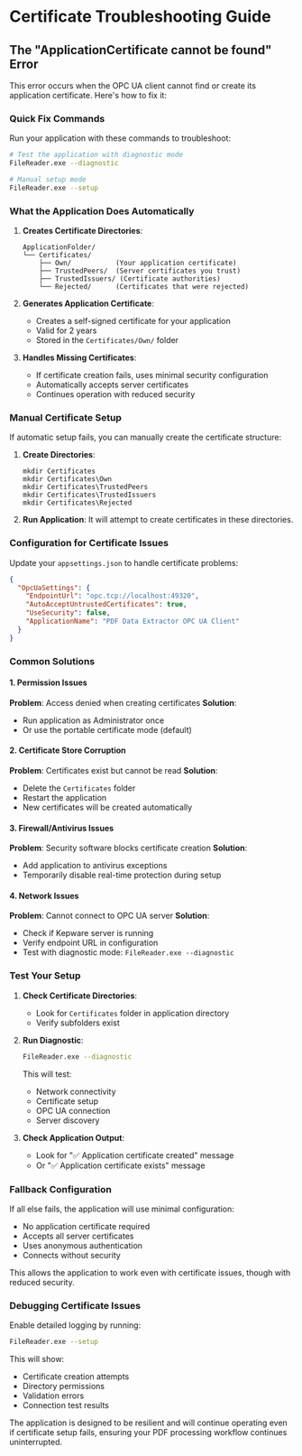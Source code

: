 # Certificate Troubleshooting Guide

## The "ApplicationCertificate cannot be found" Error

This error occurs when the OPC UA client cannot find or create its application certificate. Here's how to fix it:

### Quick Fix Commands

Run your application with these commands to troubleshoot:

```bash
# Test the application with diagnostic mode
FileReader.exe --diagnostic

# Manual setup mode
FileReader.exe --setup
```

### What the Application Does Automatically

1. **Creates Certificate Directories**:
   ```
   ApplicationFolder/
   └── Certificates/
       ├── Own/           (Your application certificate)
       ├── TrustedPeers/  (Server certificates you trust)
       ├── TrustedIssuers/ (Certificate authorities)
       └── Rejected/      (Certificates that were rejected)
   ```

2. **Generates Application Certificate**:
   - Creates a self-signed certificate for your application
   - Valid for 2 years
   - Stored in the `Certificates/Own/` folder

3. **Handles Missing Certificates**:
   - If certificate creation fails, uses minimal security configuration
   - Automatically accepts server certificates
   - Continues operation with reduced security

### Manual Certificate Setup

If automatic setup fails, you can manually create the certificate structure:

1. **Create Directories**:
   ```
   mkdir Certificates
   mkdir Certificates\Own
   mkdir Certificates\TrustedPeers
   mkdir Certificates\TrustedIssuers
   mkdir Certificates\Rejected
   ```

2. **Run Application**: It will attempt to create certificates in these directories.

### Configuration for Certificate Issues

Update your `appsettings.json` to handle certificate problems:

```json
{
  "OpcUaSettings": {
    "EndpointUrl": "opc.tcp://localhost:49320",
    "AutoAcceptUntrustedCertificates": true,
    "UseSecurity": false,
    "ApplicationName": "PDF Data Extractor OPC UA Client"
  }
}
```

### Common Solutions

#### 1. Permission Issues
**Problem**: Access denied when creating certificates
**Solution**:
- Run application as Administrator once
- Or use the portable certificate mode (default)

#### 2. Certificate Store Corruption
**Problem**: Certificates exist but cannot be read
**Solution**:
- Delete the `Certificates` folder
- Restart the application
- New certificates will be created automatically

#### 3. Firewall/Antivirus Issues
**Problem**: Security software blocks certificate creation
**Solution**:
- Add application to antivirus exceptions
- Temporarily disable real-time protection during setup

#### 4. Network Issues
**Problem**: Cannot connect to OPC UA server
**Solution**:
- Check if Kepware server is running
- Verify endpoint URL in configuration
- Test with diagnostic mode: `FileReader.exe --diagnostic`

### Test Your Setup

1. **Check Certificate Directories**:
   - Look for `Certificates` folder in application directory
   - Verify subfolders exist

2. **Run Diagnostic**:
   ```bash
   FileReader.exe --diagnostic
   ```
   This will test:
   - Network connectivity
   - Certificate setup
   - OPC UA connection
   - Server discovery

3. **Check Application Output**:
   - Look for "✅ Application certificate created" message
   - Or "✅ Application certificate exists" message

### Fallback Configuration

If all else fails, the application will use minimal configuration:

- No application certificate required
- Accepts all server certificates
- Uses anonymous authentication
- Connects without security

This allows the application to work even with certificate issues, though with reduced security.

### Debugging Certificate Issues

Enable detailed logging by running:
```bash
FileReader.exe --setup
```

This will show:
- Certificate creation attempts
- Directory permissions
- Validation errors
- Connection test results

The application is designed to be resilient and will continue operating even if certificate setup fails, ensuring your PDF processing workflow continues uninterrupted.
